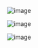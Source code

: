 

![image](https://github.com/gmvrachatis/vDevices/assets/66122405/b0d558fe-1e18-42a5-b403-9953889c198a)





![image](https://github.com/gmvrachatis/vDevices/assets/66122405/866c6893-fe2f-43e9-8df1-e9fc6344afa7)




![image](https://github.com/gmvrachatis/vDevices/assets/66122405/ea58ccb9-0c6e-42fc-accd-c90fdfb36972)
